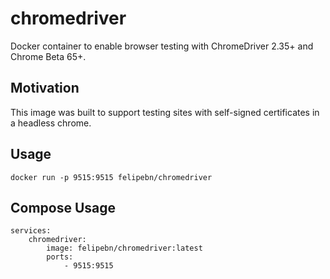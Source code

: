 # chromedriver

Docker container to enable browser testing with ChromeDriver 2.35+ and Chrome Beta 65+.

## Motivation

This image was built to support testing sites with self-signed certificates in a headless chrome.

## Usage

`docker run -p 9515:9515 felipebn/chromedriver`

## Compose Usage

```
services:
    chromedriver:
        image: felipebn/chromedriver:latest
        ports:
            - 9515:9515
```